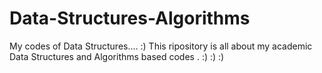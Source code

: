 # Data-Structures-Algorithms
My codes of Data Structures.... :)
This ripository is all about my academic Data Structures and Algorithms based codes
.
:) :) :)
